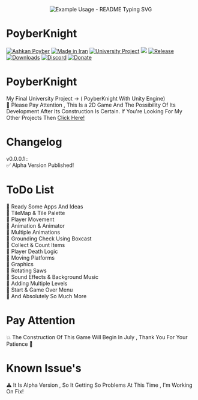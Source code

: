 <p align="center">
  <img src="https://readme-typing-svg.demolab.com/?lines=My+Name+Is+Ashkan!;Nice+To+Meet+You!;Have+a+Great+Time!;Thanks+For+Visiting!&font=Fira%20Code&center=true&width=380&height=50&duration=4000&pause=1000" alt="Example Usage - README Typing SVG">
</p>

# PoyberKnight
[![Ashkan Poyber](https://img.shields.io/badge/Ashkan-Pouber-e4181c.svg?labelColor=0000ff)](#)
[![Made in Iran](https://img.shields.io/badge/made_in-iran-ffd700.svg?labelColor=0057b7)](https://github.com/AshkanPoyber)
[![University Project](https://img.shields.io/badge/University-Project-e4181c.svg?labelColor=0000ff)](#)
<a href="https://www.youtube.com/AcerMRD"><img src="https://img.shields.io/badge/YouTube-Channel-FF3333.svg?logo=youtube&logoColor=FF3333"></a>
[![Release](https://img.shields.io/github/release/AshkanPoyber/PoyberKnight.svg)](https://github.com/AshkanPoyber/PoyberKnight/releases)
[![Downloads](https://img.shields.io/github/downloads/AshkanPoyber/PoyberKnight/total.svg)](https://github.com/AshkanPoyber/PoyberKnight/releases)
[![Discord](https://img.shields.io/discord/796419830819061800?label=discord)](https://discord.gg/yPWu7F7Gxb)
[![Donate](https://img.shields.io/badge/donate-$$$-8a2be2.svg)](#) 


# PoyberKnight
My Final University Project -> ( PoyberKnight With Unity Engine) 
<br>
🛑 Please Pay Attention , This Is a 2D Game And The Possibility Of Its Development After Its Construction Is Certain. If You're Looking For My Other Projects Then [Click Here!](https://github.com/AshkanPoyber?tab=repositories)

# Changelog
v0.0.0.1 : <br>
✅ Alpha Version Published!
# ToDo List
💢 Ready Some Apps And Ideas
<br>
💢 TileMap & Tile Palette
<br>
💢 Player Movement
<br>
💢 Animation & Animator 
<br>
💢 Multiple Animations 
<br>
💢 Grounding Check Using Boxcast
<br>
💢 Collect & Count Items
<br>
💢 Player Death Logic
<br>
💢 Moving Platforms
<br>
💢 Graphics 
<br>
💢 Rotating Saws 
<br>
💢 Sound Effects & Background Music 
<br>
💢 Adding Multiple Levels 
<br>
💢 Start & Game Over Menu 
<br>
💢 And Absolutely So Much More

# Pay Attention
💥 The Construction Of This Game Will Begin In July , Thank You For Your Patience 🌹

# Known Issue's
⚠ It Is Alpha Version , So It Getting So Problems At This Time , I'm Working On Fix!

